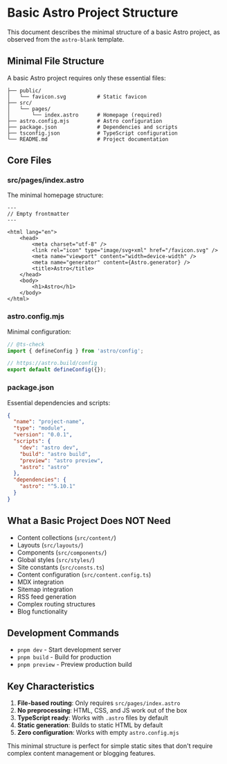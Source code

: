 # Basic Astro Project Structure

This document describes the minimal structure of a basic Astro project, as observed from the `astro-blank` template.

## Minimal File Structure

A basic Astro project requires only these essential files:

```text
├── public/
│   └── favicon.svg          # Static favicon
├── src/
│   └── pages/
│       └── index.astro      # Homepage (required)
├── astro.config.mjs         # Astro configuration
├── package.json             # Dependencies and scripts
├── tsconfig.json            # TypeScript configuration
└── README.md                # Project documentation
```

## Core Files

### src/pages/index.astro

The minimal homepage structure:

```astro
---
// Empty frontmatter
---

<html lang="en">
	<head>
		<meta charset="utf-8" />
		<link rel="icon" type="image/svg+xml" href="/favicon.svg" />
		<meta name="viewport" content="width=device-width" />
		<meta name="generator" content={Astro.generator} />
		<title>Astro</title>
	</head>
	<body>
		<h1>Astro</h1>
	</body>
</html>
```

### astro.config.mjs

Minimal configuration:

```js
// @ts-check
import { defineConfig } from 'astro/config';

// https://astro.build/config
export default defineConfig({});
```

### package.json

Essential dependencies and scripts:

```json
{
  "name": "project-name",
  "type": "module",
  "version": "0.0.1",
  "scripts": {
    "dev": "astro dev",
    "build": "astro build",
    "preview": "astro preview",
    "astro": "astro"
  },
  "dependencies": {
    "astro": "^5.10.1"
  }
}
```

## What a Basic Project Does NOT Need

- Content collections (`src/content/`)
- Layouts (`src/layouts/`)
- Components (`src/components/`)
- Global styles (`src/styles/`)
- Site constants (`src/consts.ts`)
- Content configuration (`src/content.config.ts`)
- MDX integration
- Sitemap integration
- RSS feed generation
- Complex routing structures
- Blog functionality

## Development Commands

- `pnpm dev` - Start development server
- `pnpm build` - Build for production
- `pnpm preview` - Preview production build

## Key Characteristics

1. **File-based routing**: Only requires `src/pages/index.astro`
2. **No preprocessing**: HTML, CSS, and JS work out of the box
3. **TypeScript ready**: Works with `.astro` files by default
4. **Static generation**: Builds to static HTML by default
5. **Zero configuration**: Works with empty `astro.config.mjs`

This minimal structure is perfect for simple static sites that don't require complex content management or blogging features.